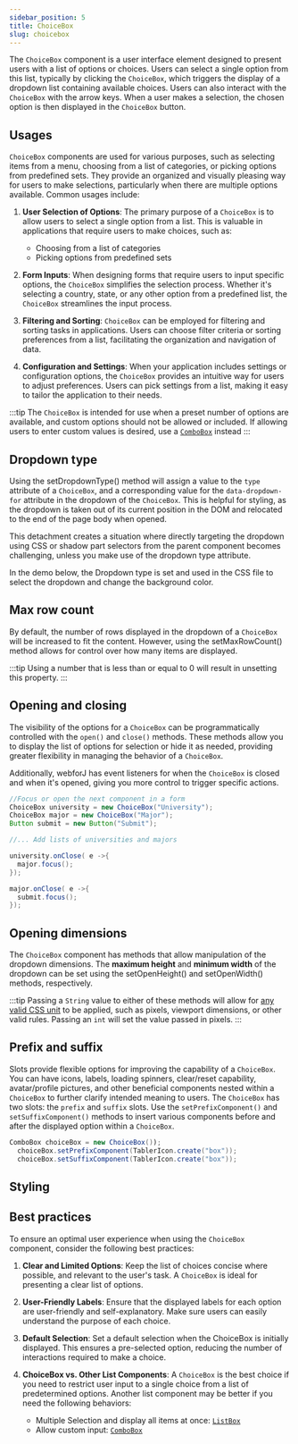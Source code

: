 ```yaml
---
sidebar_position: 5
title: ChoiceBox
slug: choicebox
---
```


<DocChip chip='shadow' />
<DocChip chip='name' label="dwc-choicebox" />
<DocChip chip='since' label='23.05' />
<JavadocLink type="foundation" location="com/webforj/component/list/ChoiceBox" top='true'/>

<ParentLink parent="List" />

The `ChoiceBox` component is a user interface element designed to present users with a list of options or choices. Users can select a single option from this list, typically by clicking the `ChoiceBox`, which triggers the display of a dropdown list containing available choices. Users can also interact with the `ChoiceBox` with the arrow keys. When a user makes a selection, the chosen option is then displayed in the `ChoiceBox` button.

## Usages
`ChoiceBox` components are used for various purposes, such as selecting items from a menu, choosing from a list of categories, or picking options from predefined sets. They provide an organized and visually pleasing way for users to make selections, particularly when there are multiple options available. Common usages include:

1. **User Selection of Options**: The primary purpose of a `ChoiceBox` is to allow users to select a single option from a list. This is valuable in applications that require users to make choices, such as:
    - Choosing from a list of categories
    - Picking options from predefined sets

2. **Form Inputs**: When designing forms that require users to input specific options, the `ChoiceBox` simplifies the selection process. Whether it's selecting a country, state, or any other option from a predefined list, the `ChoiceBox` streamlines the input process.

3. **Filtering and Sorting**: `ChoiceBox` can be employed for filtering and sorting tasks in applications. Users can choose filter criteria or sorting preferences from a list, facilitating the organization and navigation of data.

4. **Configuration and Settings**: When your application includes settings or configuration options, the `ChoiceBox` provides an intuitive way for users to adjust preferences. Users can pick settings from a list, making it easy to tailor the application to their needs.

:::tip
The `ChoiceBox` is intended for use when a preset number of options are available, and custom options should not be allowed or included. If allowing users to enter custom values is desired, use a [`ComboBox`](./combo-box.md) instead
:::

## Dropdown type

Using the <JavadocLink type="foundation" location="com/webforj/component/list/DwcSelectDropdown" code='true' suffix='#setDropdownType(java.lang.String)'>setDropdownType()</JavadocLink> method will assign a value to the `type` attribute of a `ChoiceBox`, and a corresponding value for the `data-dropdown-for` attribute in the dropdown of the `ChoiceBox`. This is helpful for styling, as the dropdown is taken out of its current position in the DOM and relocated to the end of the page body when opened.

<!-- ![example type](../_images/choicebox/type.png)
![example type](../_images/choicebox/type_zoomed.png) -->

This detachment creates a situation where directly targeting the
dropdown using CSS or shadow part selectors from the parent component becomes challenging, unless you make use of the dropdown type attribute.

In the demo below, the Dropdown type is set and used in the CSS file to select the dropdown and change the background color.

<ComponentDemo 
path='/webforj/choiceboxdropdowntype?' 
javaE='https://raw.githubusercontent.com/webforj/webforj-documentation/refs/heads/main/src/main/java/com/webforj/samples/views/lists/choicebox/ChoiceboxDropdownTypeView.java'
cssURL='https://raw.githubusercontent.com/webforj/webforj-documentation/main/src/main/resources/css/lists/combobox/comboBoxDropDownType.css'
height='250px'
/>

## Max row count

By default, the number of rows displayed in the dropdown of a `ChoiceBox` will be increased to fit the content. However, using the <JavadocLink type="foundation" location="com/webforj/component/list/DwcSelectDropdown" code='true' suffix='#setMaxRowCount(int)'>setMaxRowCount()</JavadocLink> method allows for control over how many items are displayed. 

:::tip
Using a number that is less than or equal to 0 will result in unsetting this property.
:::

<ComponentDemo 
path='/webforj/choiceboxmaxrow?' 
javaE='https://raw.githubusercontent.com/webforj/webforj-documentation/refs/heads/main/src/main/java/com/webforj/samples/views/lists/choicebox/ChoiceboxMaxRowView.java'
height='450px'
/>

## Opening and closing

The visibility of the options for a `ChoiceBox` can be programmatically controlled with the `open()` and `close()` methods.
These methods allow you to display the list of options for selection or hide it as needed, providing greater flexibility in managing the behavior of a `ChoiceBox`.

Additionally, webforJ has event listeners for when the `ChoiceBox` is closed and when it's opened, giving you more control to trigger specific actions.

```Java
//Focus or open the next component in a form
ChoiceBox university = new ChoiceBox("University");
ChoiceBox major = new ChoiceBox("Major");
Button submit = new Button("Submit");

//... Add lists of universities and majors

university.onClose( e ->{
  major.focus();
});

major.onClose( e ->{
  submit.focus();
});
```

## Opening dimensions

The `ChoiceBox` component has methods that allow manipulation of the dropdown dimensions. The **maximum height** and **minimum width** of the dropdown can be set using the <JavadocLink type="foundation" location="com/webforj/component/list/DwcSelectDropdown" code='true' suffix='#setOpenHeight(int)'>setOpenHeight()</JavadocLink> and <JavadocLink type="foundation" location="com/webforj/component/list/DwcSelectDropdown" code='true' suffix='#setOpenWidth(int)'>setOpenWidth()</JavadocLink> methods, respectively. 

:::tip
Passing a `String` value to either of these methods will allow for [any valid CSS unit](https://developer.mozilla.org/en-US/docs/Learn/CSS/Building_blocks/Values_and_units) to be applied, such as pixels, viewport dimensions, or other valid rules. Passing an `int` will set the value passed in pixels.
:::

## Prefix and suffix

Slots provide flexible options for improving the capability of a `ChoiceBox`. You can have icons, labels, loading spinners, clear/reset capability, avatar/profile pictures, and other beneficial components nested within a `ChoiceBox` to further clarify intended meaning to users.
The `ChoiceBox` has two slots: the `prefix` and `suffix` slots. Use the `setPrefixComponent()` and `setSuffixComponent()` methods to insert various components before and after the displayed option within a `ChoiceBox`.

```java
ComboBox choiceBox = new ChoiceBox());
  choiceBox.setPrefixComponent(TablerIcon.create("box"));
  choiceBox.setSuffixComponent(TablerIcon.create("box"));
```

## Styling

<TableBuilder name="ChoiceBox" />

## Best practices 

To ensure an optimal user experience when using the `ChoiceBox` component, consider the following best practices:

1. **Clear and Limited Options**: Keep the list of choices concise where possible, and relevant to the user's task. A `ChoiceBox` is ideal for presenting a clear list of options.

2. **User-Friendly Labels**: Ensure that the displayed labels for each option are user-friendly and self-explanatory. Make sure users can easily understand the purpose of each choice.

3. **Default Selection**: Set a default selection when the ChoiceBox is initially displayed. This ensures a pre-selected option, reducing the number of interactions required to make a choice.

4. **ChoiceBox vs. Other List Components**: A `ChoiceBox` is the best choice if you need to restrict user input to a single choice from a list of predetermined options. Another list component may be better if you need the following behaviors:
    - Multiple Selection and display all items at once: [`ListBox`](./list-box.md)
    - Allow custom input: [`ComboBox`](./combo-box.md)
